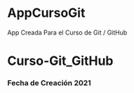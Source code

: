 # AppCursoGit
App Creada Para el Curso de Git / GitHub
# Curso-Git_GitHub
### Fecha de Creación 2021